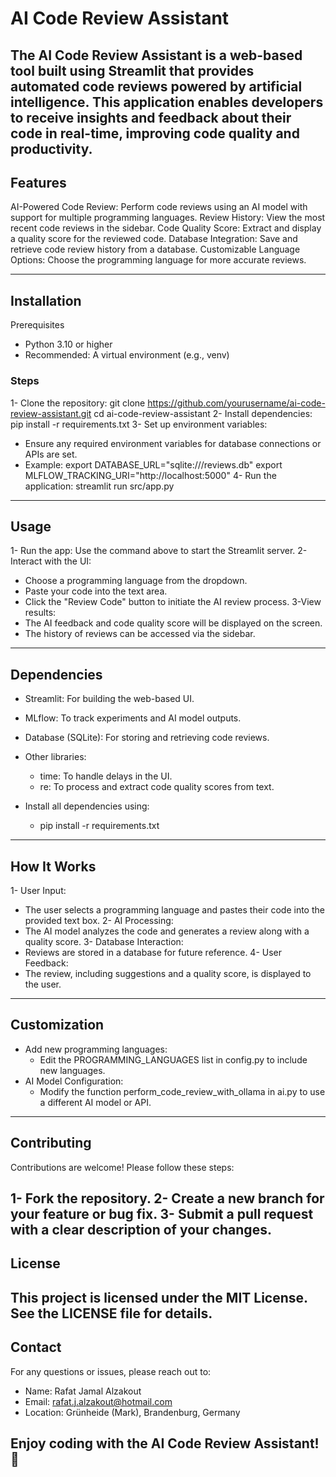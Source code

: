 
# AI Code Review Assistant

The AI Code Review Assistant is a web-based tool built using Streamlit that provides automated code reviews powered by artificial intelligence. This application enables developers to receive insights and feedback about their code in real-time, improving code quality and productivity.
--------------------------------
## Features

AI-Powered Code Review: Perform code reviews using an AI model with support for multiple programming languages.
Review History: View the most recent code reviews in the sidebar.
Code Quality Score: Extract and display a quality score for the reviewed code.
Database Integration: Save and retrieve code review history from a database.
Customizable Language Options: Choose the programming language for more accurate reviews.

--------------------------
## Installation

Prerequisites
- Python 3.10 or higher
- Recommended: A virtual environment (e.g., venv)
### Steps
1- Clone the repository:
git clone https://github.com/yourusername/ai-code-review-assistant.git
cd ai-code-review-assistant
2- Install dependencies:
pip install -r requirements.txt
3- Set up environment variables:
- Ensure any required environment variables for database connections or APIs are set.
- Example:
    export DATABASE_URL="sqlite:///reviews.db"
    export MLFLOW_TRACKING_URI="http://localhost:5000"
4- Run the application:
streamlit run src/app.py
-------------------
## Usage

1- Run the app: Use the command above to start the Streamlit server.
2- Interact with the UI:
   - Choose a programming language from the dropdown.
   - Paste your code into the text area.
   - Click the "Review Code" button to initiate the AI review process.
3-View results:
  - The AI feedback and code quality score will be displayed on the screen.
  - The history of reviews can be accessed via the sidebar.

--------------------

## Dependencies

- Streamlit: For building the web-based UI.
- MLflow: To track experiments and AI model outputs.
- Database (SQLite): For storing and retrieving code reviews.
- Other libraries:
  - time: To handle delays in the UI.
  - re: To process and extract code quality scores from text.
- Install all dependencies using:

  - pip install -r requirements.txt

--------------------
## How It Works

1- User Input:
  - The user selects a programming language and pastes their code into the provided text box.
2- AI Processing:
  - The AI model analyzes the code and generates a review along with a quality score.
3- Database Interaction:
  - Reviews are stored in a database for future reference.
4- User Feedback:
  - The review, including suggestions and a quality score, is displayed to the user.
---------------------
## Customization

- Add new programming languages:
  - Edit the PROGRAMMING_LANGUAGES list in config.py to include new languages.
- AI Model Configuration:
  - Modify the function perform_code_review_with_ollama in ai.py to use a different AI model or API.
------------------
## Contributing

Contributions are welcome! Please follow these steps:

1- Fork the repository.
2- Create a new branch for your feature or bug fix.
3- Submit a pull request with a clear description of your changes.
------------------
## License

This project is licensed under the MIT License. See the LICENSE file for details.
----------------
## Contact

For any questions or issues, please reach out to:

- Name: Rafat Jamal Alzakout
- Email: rafat.j.alzakout@hotmail.com
- Location: Grünheide (Mark), Brandenburg, Germany

## Enjoy coding with the AI Code Review Assistant! 🎉
